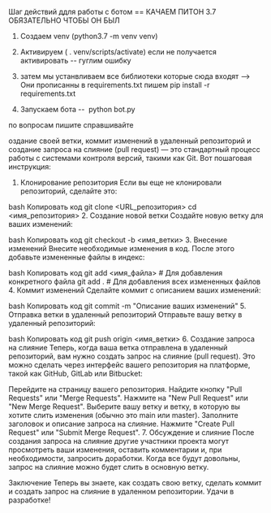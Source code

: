 Шаг действий ддля работы с ботом ==
КАЧАЕМ ПИТОН 3.7 ОБЯЗАТЕЛЬНО ЧТОБЫ ОН БЫЛ 
1. Создаем venv  (python3.7 -m venv venv)

2. Активируем   ( . venv/scripts/activate) если не получается активировать -- гуглим ошибку 

3. затем мы устанвливаем все библиотеки которые сюда входят --> Они прописанны в requirements.txt 
    пишем pip install -r requirements.txt


4. Запускаем бота --  python bot.py 

по вопросам пишите справшивайте

оздание своей ветки, коммит изменений в удаленный репозиторий и создание запроса на слияние (pull request) — это стандартный процесс работы с системами контроля версий, такими как Git. Вот пошаговая инструкция:

1. Клонирование репозитория
Если вы еще не клонировали репозиторий, сделайте это:

bash
Копировать код
git clone <URL_репозитория>
cd <имя_репозитория>
2. Создание новой ветки
Создайте новую ветку для ваших изменений:

bash
Копировать код
git checkout -b <имя_ветки>
3. Внесение изменений
Внесите необходимые изменения в код. После этого добавьте измененные файлы в индекс:

bash
Копировать код
git add <имя_файла>  # Для добавления конкретного файла
git add .  # Для добавления всех измененных файлов
4. Коммит изменений
Сделайте коммит с описанием ваших изменений:

bash
Копировать код
git commit -m "Описание ваших изменений"
5. Отправка ветки в удаленный репозиторий
Отправьте вашу ветку в удаленный репозиторий:

bash
Копировать код
git push origin <имя_ветки>
6. Создание запроса на слияние
Теперь, когда ваша ветка отправлена в удаленный репозиторий, вам нужно создать запрос на слияние (pull request). Это можно сделать через интерфейс вашего репозитория на платформе, такой как GitHub, GitLab или Bitbucket:

Перейдите на страницу вашего репозитория.
Найдите кнопку "Pull Requests" или "Merge Requests".
Нажмите на "New Pull Request" или "New Merge Request".
Выберите вашу ветку и ветку, в которую вы хотите слить изменения (обычно это main или master).
Заполните заголовок и описание запроса на слияние.
Нажмите "Create Pull Request" или "Submit Merge Request".
7. Обсуждение и слияние
После создания запроса на слияние другие участники проекта могут просмотреть ваши изменения, оставить комментарии и, при необходимости, запросить доработки. Когда все будут довольны, запрос на слияние можно будет слить в основную ветку.

Заключение
Теперь вы знаете, как создать свою ветку, сделать коммит и создать запрос на слияние в удаленном репозитории. Удачи в разработке!




